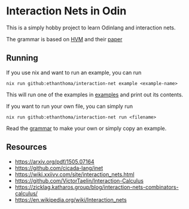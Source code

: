 # Interaction Nets in Odin

This is a simply hobby project to learn Odinlang and interaction nets.

The grammar is based on [HVM](https://github.com/HigherOrderCO/HVM) and their 
[paper](https://higherorderco.com/)

## Running

If you use nix and want to run an example, you can run
```
nix run github:ethanthoma/interaction-net example <example-name>
```
This will run one of the examples in [examples](./examples/) and print out its 
contents.

If you want to run your own file, you can simply run

```
nix run github:ethanthoma/interaction-net run <filename>
```

Read the [grammar](./grammar.ebnf) to make your own or simply copy an example.

## Resources
- https://arxiv.org/pdf/1505.07164
- https://github.com/cicada-lang/inet
- https://wiki.xxiivv.com/site/interaction_nets.html
- https://github.com/VictorTaelin/Interaction-Calculus
- https://zicklag.katharos.group/blog/interaction-nets-combinators-calculus/
- https://en.wikipedia.org/wiki/Interaction_nets
